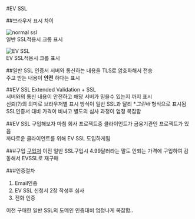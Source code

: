 #EV SSL

##브라우저 표시 차이

![normal ssl](https://i.imgur.com/tGeZinT.png "normal ssl")  
일반 SSL적용시 크롬 표시

![EV SSL](https://i.imgur.com/gb95jXQ.png "EVSSL")  
EV SSL적용시 크롬 표시

##일반 SSL 인증서
서버와 통신하는 내용을 TLS로 암호화해서 전송  
주고 받는 내용이 **안전** 하다는 표시

##EV SSL
Extended Validation + SSL  
서버와의 통신 내용이 안전하고 해당 서버가 믿을수 있는지 까지 표시  
신뢰(?)의 의미로 브라우저별 표시 방식이 일반 SSL과 달리 **그린바* 형식으로 표시됨      
SSL인증서 대비 가격이 비싸고 별도의 심사 과정이 엄청 복잡함

##EV SSL 구입해보자
마침 회사 프로젝트중 클라이언트가 금융기관인 프로젝트가 있음  
까다로운 클라이언트를 위해 EV SSL 도입하게됨

###구입
[구입처](https://www.ssls.com/)
이전 일반 SSL구입시 4.99달러라는 말도 안되는 가격에 구입하여 감동해서 EVSSL로 재구매
  
###인증절차
1. Email인증 
2. EV SSL 신청서 2장 작성후 심사
3. 전화 인증

이전 구매한 일반 SSL의 도메인 인증대비 엄청나게 복잡함..





